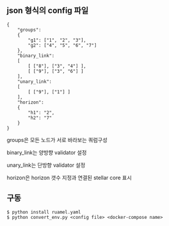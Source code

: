 ## json 형식의 config 파일

```
{
    "groups":
    {
        "g1": ["1", "2", "3"],
        "g2": ["4", "5", "6", "7"]
    },
    "binary_link":
    [
        [ ["8"], ["3", "4"] ],
        [ ["9"], ["3", "6"] ]
    ],
    "unary_link":
    [
        [ ["9"], ["1"] ]
    ],
    "horizon":
    {
        "h1": "2",
        "h2": "7"
    }
}
```
groups은 모든 노드가 서로 바라보는 쿼럼구성

binary_link는 양방향 validator 설정

unary_link는 단방향 validator 설정

horizon은 horizon 갯수 지정과 연결된 stellar core 표시

## 구동

```
$ python install ruamel.yaml
$ python convert_env.py <config file> <docker-compose name>
```

